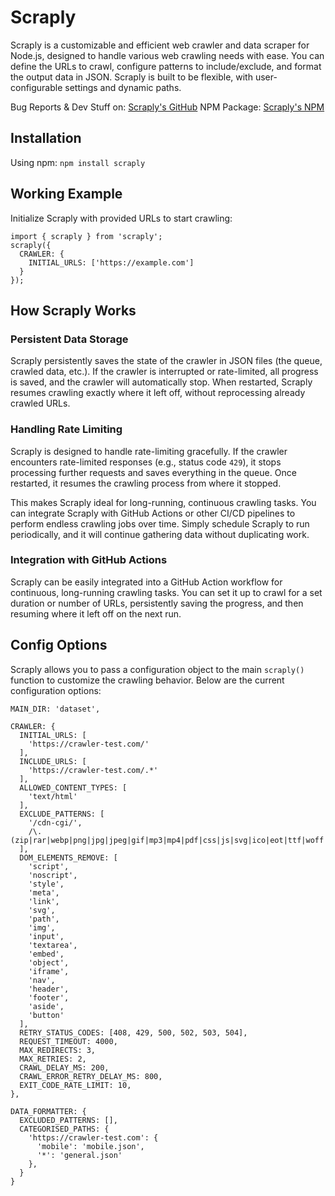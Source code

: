 # Scraply
Scraply is a customizable and efficient web crawler and data scraper for Node.js, designed to handle various web crawling needs with ease. You can define the URLs to crawl, configure patterns to include/exclude, and format the output data in JSON. Scraply is built to be flexible, with user-configurable settings and dynamic paths.

Bug Reports & Dev Stuff on: [Scraply's GitHub](https://github.com/pauserratgutierrez/scraply)
NPM Package: [Scraply's NPM](https://www.npmjs.com/package/scraply)

## Installation
Using npm:
``npm install scraply``

## Working Example
Initialize Scraply with provided URLs to start crawling:
```
import { scraply } from 'scraply';
scraply({
  CRAWLER: {
    INITIAL_URLS: ['https://example.com']
  }
});
```

## How Scraply Works
### Persistent Data Storage
Scraply persistently saves the state of the crawler in JSON files (the queue, crawled data, etc.). If the crawler is interrupted or rate-limited, all progress is saved, and the crawler will automatically stop. When restarted, Scraply resumes crawling exactly where it left off, without reprocessing already crawled URLs.

### Handling Rate Limiting
Scraply is designed to handle rate-limiting gracefully. If the crawler encounters rate-limited responses (e.g., status code `429`), it stops processing further requests and saves everything in the queue. Once restarted, it resumes the crawling process from where it stopped.

This makes Scraply ideal for long-running, continuous crawling tasks. You can integrate Scraply with GitHub Actions or other CI/CD pipelines to perform endless crawling jobs over time. Simply schedule Scraply to run periodically, and it will continue gathering data without duplicating work.

### Integration with GitHub Actions
Scraply can be easily integrated into a GitHub Action workflow for continuous, long-running crawling tasks. You can set it up to crawl for a set duration or number of URLs, persistently saving the progress, and then resuming where it left off on the next run.

## Config Options
Scraply allows you to pass a configuration object to the main ```scraply()``` function to customize the crawling behavior. Below are the current configuration options:
```
MAIN_DIR: 'dataset',

CRAWLER: {
  INITIAL_URLS: [
    'https://crawler-test.com/'
  ],
  INCLUDE_URLS: [
    'https://crawler-test.com/.*'
  ],
  ALLOWED_CONTENT_TYPES: [
    'text/html'
  ],
  EXCLUDE_PATTERNS: [
    '/cdn-cgi/',
    /\.(zip|rar|webp|png|jpg|jpeg|gif|mp3|mp4|pdf|css|js|svg|ico|eot|ttf|woff|woff2|otf|webm|ogg|wav|flac|m4a|mkv|mov|avi|wmv|flv|swf|exe|msi|dmg|iso|bin)$/,
  ],
  DOM_ELEMENTS_REMOVE: [
    'script',
    'noscript',
    'style',
    'meta',
    'link',
    'svg',
    'path',
    'img',
    'input',
    'textarea',
    'embed',
    'object',
    'iframe',
    'nav',
    'header',
    'footer',
    'aside',
    'button'
  ],
  RETRY_STATUS_CODES: [408, 429, 500, 502, 503, 504],
  REQUEST_TIMEOUT: 4000,
  MAX_REDIRECTS: 3,
  MAX_RETRIES: 2,
  CRAWL_DELAY_MS: 200,
  CRAWL_ERROR_RETRY_DELAY_MS: 800,
  EXIT_CODE_RATE_LIMIT: 10,
},

DATA_FORMATTER: {
  EXCLUDED_PATTERNS: [],
  CATEGORISED_PATHS: {
    'https://crawler-test.com': {
      'mobile': 'mobile.json',
      '*': 'general.json'
    },
  }
}
```